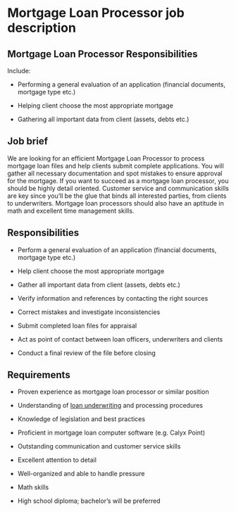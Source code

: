 # Mortgage Loan Processor job description


## Mortgage Loan Processor Responsibilities

Include:

* Performing a general evaluation of an application (financial documents, mortgage type etc.)

* Helping client choose the most appropriate mortgage

* Gathering all important data from client (assets, debts etc.)


## Job brief

We are looking for an efficient Mortgage Loan Processor to process mortgage loan files and help clients submit complete applications. You will gather all necessary documentation and spot mistakes to ensure approval for the mortgage.
If you want to succeed as a mortgage loan processor, you should be highly detail oriented. Customer service and communication skills are key since you’ll be the glue that binds all interested parties, from clients to underwriters. Mortgage loan processors should also have an aptitude in math and excellent time management skills.


## Responsibilities

* Perform a general evaluation of an application (financial documents, mortgage type etc.)

* Help client choose the most appropriate mortgage

* Gather all important data from client (assets, debts etc.)

* Verify information and references by contacting the right sources

* Correct mistakes and investigate inconsistencies

* Submit completed loan files for appraisal

* Act as point of contact between loan officers, underwriters and clients

* Conduct a final review of the file before closing


## Requirements

* Proven experience as mortgage loan processor or similar position

* Understanding of <a href="https://resources.workable.com/underwriter-job-description">loan underwriting</a> and processing procedures

* Knowledge of legislation and best practices

* Proficient in mortgage loan computer software (e.g. Calyx Point)

* Outstanding communication and customer service skills

* Excellent attention to detail

* Well-organized and able to handle pressure

* Math skills

* High school diploma; bachelor’s will be preferred
